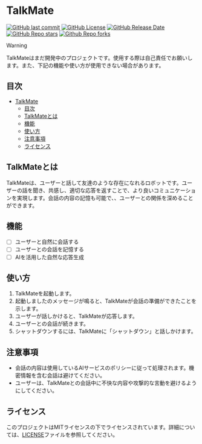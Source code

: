 # TalkMate

[![GitHub last commit](https://img.shields.io/github/last-commit/development7777/OpenRECL)](https://github.com/development7777/OpenRECL/commit/)
[![GitHub License](https://img.shields.io/github/license/development7777/OpenRECL)](LICENCE)
[![GitHub Release Date](https://img.shields.io/github/release-date/development7777/OpenRECL)](https://github.com/development7777/OpenRECL/releases)
[![GitHub Repo stars](https://img.shields.io/github/stars/development7777/OpenRECL?style=flat)](https://github.com/development7777/OpenRECL/stargazers)
[![Github Repo forks](https://img.shields.io/github/forks/development7777/OpenRECL?style=flat)](https://github.com/development7777/OpenRECL/forks)

> [!WARNING]
> TalkMateはまだ開発中のプロジェクトです。使用する際は自己責任でお願いします。また、下記の機能や使い方が使用できない場合があります。

## 目次

- [TalkMate](#talkmate)
  - [目次](#目次)
  - [TalkMateとは](#talkmateとは)
  - [機能](#機能)
  - [使い方](#使い方)
  - [注意事項](#注意事項)
  - [ライセンス](#ライセンス)

## TalkMateとは

TalkMateは、ユーザーと話して友達のような存在になれるロボットです。ユーザーの話を聞き、共感し、適切な応答を返すことで、より良いコミュニケーションを実現します。会話の内容の記憶も可能で、、ユーザーとの関係を深めることができます。

## 機能

- [ ] ユーザーと自然に会話する
- [ ] ユーザーとの会話を記憶する
- [ ] AIを活用した自然な応答生成

## 使い方

1. TalkMateを起動します。
2. 起動しましたのメッセージが鳴ると、TalkMateが会話の準備ができたことを示します。
3. ユーザーが話しかけると、TalkMateが応答します。
4. ユーザーとの会話が続きます。
5. シャットダウンするには、TalkMateに「シャットダウン」と話しかけます。

## 注意事項

- 会話の内容は使用しているAIサービスのポリシーに従って処理されます。機密情報を含む会話は避けてください。
- ユーザーは、TalkMateとの会話中に不快な内容や攻撃的な言動を避けるようにしてください。

## ライセンス

このプロジェクトはMITライセンスの下でライセンスされています。詳細については、[LICENSE](./LICENSE)ファイルを参照してください。
